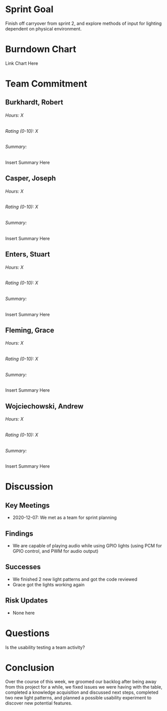 # Sprint Goal

Finish off carryover from sprint 2, and explore methods of input for lighting dependent on physical environment.

# Burndown Chart

Link Chart Here

# Team Commitment

## Burkhardt, Robert
###### Hours: X
###### Rating (0-10): X
###### Summary:

Insert Summary Here

## Casper, Joseph
###### Hours: X
###### Rating (0-10): X
###### Summary:

Insert Summary Here

## Enters, Stuart
###### Hours: X
###### Rating (0-10): X
###### Summary:

Insert Summary Here

## Fleming, Grace
###### Hours: X
###### Rating (0-10): X
###### Summary:

Insert Summary Here

## Wojciechowski, Andrew
###### Hours: X
###### Rating (0-10): X
###### Summary:

Insert Summary Here

# Discussion


## Key Meetings
* 2020-12-07: We met as a team for sprint planning

## Findings
* We are capable of playing audio while using GPIO lights (using PCM for GPIO control, and PWM for audio output)

## Successes
* We finished 2 new light patterns and got the code reviewed
* Grace got the lights working again

## Risk Updates
* None here

# Questions

Is the usability testing a team activity?

# Conclusion

Over the course of this week, we groomed our backlog after being away from this project for a while, we fixed issues we were having with the table, completed a knowledge acquisition and discussed next steps, completed two new light patterns, and planned a possible usability experiment to discover new potential features.